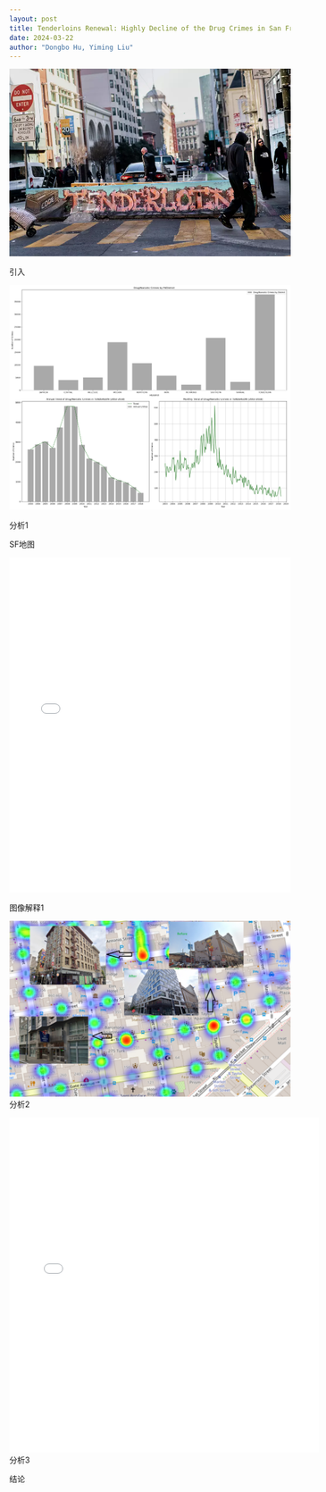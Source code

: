```yaml
---
layout: post
title: Tenderloins Renewal: Highly Decline of the Drug Crimes in San Francisco's Heart
date: 2024-03-22
author: "Dongbo Hu, Yiming Liu"
---
```



![替代文本](/assets/image/P1.webp)

引入

![替代文本](/assets/image/Plot1.png)

分析1

SF地图
<iframe src="assets/image/SF_Drug_Arrests_HeatMap.html" height="600px" width="100%" style="border:none;" allowfullscreen="allowfullscreen"></iframe>

图像解释1

![替代文本](/assets/image/P2.png)
分析2

<iframe src="assets/image/interactive_plot.html" height="600px" width="110%" style="border:none;" allowfullscreen="allowfullscreen">
  </iframe>
分析3

结论
